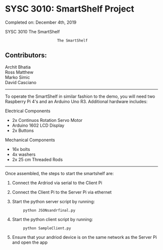 # SYSC 3010: SmartShelf Project
Completed on: December 4th, 2019

SYSC 3010 The SmartShelf

							The SmartShelf 
								
Contributors:
--------------

Archit Bhatia\
Ross Matthew\
Marko Simic\
David Casciano

------------------------------------------------------------------------------------------------------------------------------

To operate the SmartShelf in similar fashion to the demo, you will need two Raspberry Pi 4's and an Arduino Uno R3. Additional hardware includes:

Electrical Components
- 2x Continuos Rotation Servo Motor
- Arduino 1602 LCD Display
- 2x Buttons

Mechanical Components
- 16x bolts
- 4x washers
- 2x 25 cm Threaded Rods 

------------------------------------------------------------------------------------------------------------------------------

Once assembled, the steps to start the smartshelf are:

1) Connect the Ardriod via serial to the Client Pi
2) Connect the Client Pi to the Server Pi via ethernet
3) Start the python server script by running:

			python JSONsandrfinal.py
			
4) Start the python client script by running:

			python SampleClient.py
			
5) Ensure that your andriod device is on the same network as the Server Pi and open the app
